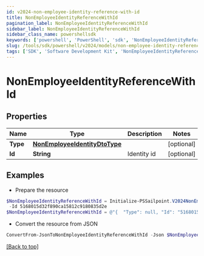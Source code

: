 ```yaml
---
id: v2024-non-employee-identity-reference-with-id
title: NonEmployeeIdentityReferenceWithId
pagination_label: NonEmployeeIdentityReferenceWithId
sidebar_label: NonEmployeeIdentityReferenceWithId
sidebar_class_name: powershellsdk
keywords: ['powershell', 'PowerShell', 'sdk', 'NonEmployeeIdentityReferenceWithId', 'V2024NonEmployeeIdentityReferenceWithId'] 
slug: /tools/sdk/powershell/v2024/models/non-employee-identity-reference-with-id
tags: ['SDK', 'Software Development Kit', 'NonEmployeeIdentityReferenceWithId', 'V2024NonEmployeeIdentityReferenceWithId']
---
```



# NonEmployeeIdentityReferenceWithId

## Properties

Name | Type | Description | Notes
------------ | ------------- | ------------- | -------------
**Type** | [**NonEmployeeIdentityDtoType**](non-employee-identity-dto-type) |  | [optional] 
**Id** | **String** | Identity id | [optional] 

## Examples

- Prepare the resource
```powershell
$NonEmployeeIdentityReferenceWithId = Initialize-PSSailpoint.V2024NonEmployeeIdentityReferenceWithId  -Type null `
 -Id 5168015d32f890ca15812c9180835d2e
$NonEmployeeIdentityReferenceWithId = @"{  "Type": null, "Id": "5168015d32f890ca15812c9180835d2e" }"@
```

- Convert the resource from JSON
```powershell
ConvertFrom-JsonToNonEmployeeIdentityReferenceWithId -Json $NonEmployeeIdentityReferenceWithId
```


[[Back to top]](#) 

